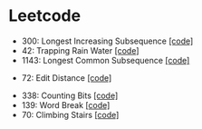 # Leetcode
<!-- 220320 -->
* 300: Longest Increasing Subsequence [[code]](./300.py)
* 42: Trapping Rain Water [[code]](./42.py)
* 1143: Longest Common Subsequence [[code]](./1143.py)
<!-- 220321 -->
* 72: Edit Distance [[code]](./72.py)
<!-- 220324 -->
* 338: Counting Bits [[code]](./338.py)
* 139: Word Break [[code]](./139.py)
* 70: Climbing Stairs [[code]](./70.py)